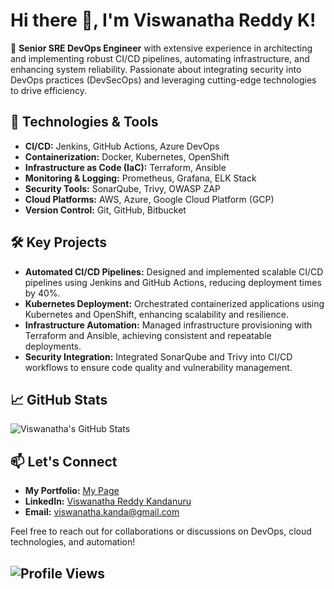 
# Hi there 👋, I'm Viswanatha Reddy K!

🚀 **Senior SRE DevOps Engineer** with extensive experience in architecting and implementing robust CI/CD pipelines, automating infrastructure, and enhancing system reliability. Passionate about integrating security into DevOps practices (DevSecOps) and leveraging cutting-edge technologies to drive efficiency.

## 🔧 Technologies & Tools

- **CI/CD:** Jenkins, GitHub Actions, Azure DevOps
- **Containerization:** Docker, Kubernetes, OpenShift
- **Infrastructure as Code (IaC):** Terraform, Ansible
- **Monitoring & Logging:** Prometheus, Grafana, ELK Stack
- **Security Tools:** SonarQube, Trivy, OWASP ZAP
- **Cloud Platforms:** AWS, Azure, Google Cloud Platform (GCP)
- **Version Control:** Git, GitHub, Bitbucket

## 🛠️ Key Projects

- **Automated CI/CD Pipelines:** Designed and implemented scalable CI/CD pipelines using Jenkins and GitHub Actions, reducing deployment times by 40%.
- **Kubernetes Deployment:** Orchestrated containerized applications using Kubernetes and OpenShift, enhancing scalability and resilience.
- **Infrastructure Automation:** Managed infrastructure provisioning with Terraform and Ansible, achieving consistent and repeatable deployments.
- **Security Integration:** Integrated SonarQube and Trivy into CI/CD workflows to ensure code quality and vulnerability management.

## 📈 GitHub Stats

![Viswanatha's GitHub Stats](https://github-readme-stats.vercel.app/api?username=viswanatha1221&show_icons=true&theme=radical)


## 📫 Let's Connect

- **My Portfolio:** [My Page](viswanatha1221.github.io/portfolio)
- **LinkedIn:** [Viswanatha Reddy Kandanuru](https://www.linkedin.com/in/viswanathakanda1221/)
- **Email:** viswanatha.kanda@gmail.com

Feel free to reach out for collaborations or discussions on DevOps, cloud technologies, and automation!

![Profile Views](https://komarev.com/ghpvc/?username=viswanatha1221&color=blue)
---

 

